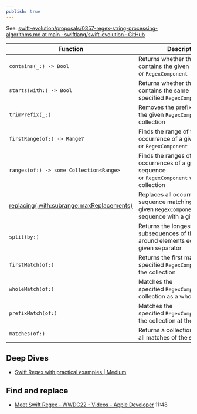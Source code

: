 ```yaml
---
publish: true
---
```

See: [swift-evolution/proposals/0357-regex-string-processing-algorithms.md at main · swiftlang/swift-evolution · GitHub](https://github.com/swiftlang/swift-evolution/blob/main/proposals/0357-regex-string-processing-algorithms.md#string-algorithm-additions) 

| Function                                                                                                                                                                   | Description                                                                                                      |
| -------------------------------------------------------------------------------------------------------------------------------------------------------------------------- | ---------------------------------------------------------------------------------------------------------------- |
| `contains(_:) -> Bool`                                                                                                                                                     | Returns whether the collection contains the given sequence or `RegexComponent`                                   |
| `starts(with:) -> Bool`                                                                                                                                                    | Returns whether the collection contains the same prefix as the specified `RegexComponent`                        |
| `trimPrefix(_:)`                                                                                                                                                           | Removes the prefix if it matches the given `RegexComponent` or collection                                        |
| `firstRange(of:) -> Range?`                                                                                                                                                | Finds the range of the first occurrence of a given sequence or `RegexComponent`                                  |
| `ranges(of:) -> some Collection<Range>`                                                                                                                                    | Finds the ranges of the all occurrences of a given sequence or `RegexComponent` within the collection            |
| [replacing(:with:subrange:maxReplacements)](https://developer.apple.com/documentation/swift/rangereplaceablecollection/replacing(_:maxreplacements:with:)?changes=__5_4_5) | Replaces all occurrences of the sequence matching the given `RegexComponent` or sequence with a given collection |
| `split(by:)`                                                                                                                                                               | Returns the longest possible subsequences of the collection around elements equal to the given separator         |
| `firstMatch(of:)`                                                                                                                                                          | Returns the first match of the specified `RegexComponent` within the collection                                  |
| `wholeMatch(of:)`                                                                                                                                                          | Matches the specified `RegexComponent` in the collection as a whole                                              |
| `prefixMatch(of:)`                                                                                                                                                         | Matches the specified `RegexComponent` against the collection at the beginning                                   |
| `matches(of:)`                                                                                                                                                             | Returns a collection containing all matches of the specified                                                     |
## Deep Dives
- [Swift Regex with practical examples | Medium](https://blorenzop.medium.com/swift-regex-56eaf81e6d1e)

## Find and replace
- [Meet Swift Regex - WWDC22 - Videos - Apple Developer](https://developer.apple.com/videos/play/wwdc2022/110357/?time=708) 11:48

